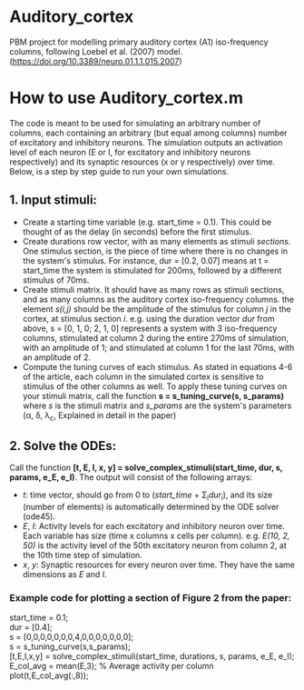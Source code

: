 # Auditory_cortex
PBM project for modelling primary auditory cortex (A1) iso-frequency columns, following Loebel et al. (2007) model. (https://doi.org/10.3389/neuro.01.1.1.015.2007)

# How to use Auditory_cortex.m
The code is meant to be used for simulating an arbitrary number of columns, each containing an arbitrary (but equal among columns) number of excitatory and inhibitory neurons. The simulation outputs an activation level of each neuron (E or I, for excitatory and inhibitory neurons respectively) and its synaptic resources (x or y respectively) over time. Below, is a step by step guide to run your own simulations.

## 1. Input stimuli:
- Create a starting time variable (e.g. start_time = 0.1). This could be thought of as the delay (in seconds) before the first stimulus. 
- Create durations row vector, with as many elements as stimuli *sections*. One stimulus section, is the piece of time where there is no changes in the system's stimulus. For instance, dur = [0.2, 0.07] means at t = start_time the system is stimulated for 200ms, followed by a different stimulus of 70ms.  
- Create stimuli matrix. It should have as many rows as stimuli sections, and as many columns as the auditory cortex iso-frequency columns. the element *s(i,j)* should be the amplitude of the stimulus for column *j* in the cortex, at stimulus section *i*. e.g. using the duration vector *dur* from above, s = [0, 1, 0; 2, 1, 0] represents a system with 3 iso-frequency columns, stimulated at column 2 during the entire 270ms of simulation, with an amplitude of 1; and stimulated at column 1 for the last 70ms, with an amplitude of 2.
- Compute the tuning curves of each stimulus. As stated in equations 4-6 of the article, each column in the simulated cortex is sensitive to stimulus of the other columns as well. To apply these tuning curves on your stimuli matrix, call the function **s = s_tuning_curve(s, s_params)** where *s* is the stimuli matrix and *s_params* are the system's parameters (&alpha;, &delta;, &lambda;<sub>c</sub>, Explained in detail in the paper) 
## 2. Solve the ODEs:
Call the function **[t, E, I, x, y] = solve_complex_stimuli(start_time, dur, s, params, e_E, e_I)**. The output will consist of the following arrays:
- *t*: time vector, should go from 0 to (*start_time* + &Sigma;<sub>i</sub>*dur<sub>i</sub>*), and its size (number of elements) is automatically determined by the ODE solver (ode45).
- *E*, *I*: Activity levels for each excitatory and inhibitory neuron over time. Each variable has size (time x columns x cells per column). e.g. *E(10, 2, 50)* is the activity level of the 50th excitatory neuron from column 2, at the 10th time step of simulation.
- *x*, *y*: Synaptic resources for every neuron over time. They have the same dimensions as *E* and *I*.

### Example code for plotting a section of Figure 2 from the paper:
start_time = 0.1;  
dur = [0.4];  
s = [0,0,0,0,0,0,0,4,0,0,0,0,0,0,0];   
s = s_tuning_curve(s,s_params);  
[t,E,I,x,y] = solve_complex_stimuli(start_time, durations, s, params, e_E, e_I);  
E_col_avg = mean(E,3); % Average activity per column  
plot(t,E_col_avg(:,8));   
